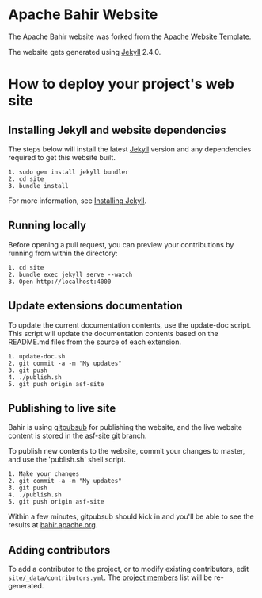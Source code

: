 <!--
{% comment %}
Licensed to the Apache Software Foundation (ASF) under one or more
contributor license agreements.  See the NOTICE file distributed with
this work for additional information regarding copyright ownership.
The ASF licenses this file to you under the Apache License, Version 2.0
(the "License"); you may not use this file except in compliance with
the License.  You may obtain a copy of the License at

http://www.apache.org/licenses/LICENSE-2.0

Unless required by applicable law or agreed to in writing, software
distributed under the License is distributed on an "AS IS" BASIS,
WITHOUT WARRANTIES OR CONDITIONS OF ANY KIND, either express or implied.
See the License for the specific language governing permissions and
limitations under the License.
{% endcomment %}
-->

Apache Bahir Website
====================

The Apache Bahir website was forked from the [Apache Website Template](https://github.com/apache/apache-website-template).

The website gets generated using [Jekyll](https://jekyllrb.com/) 2.4.0.

How to deploy your project's web site
=====================================

Installing Jekyll and website dependencies
------------------------------------------

The steps below will install the latest [Jekyll](https://jekyllrb.com/) version and any dependencies required to get this website built.

```
1. sudo gem install jekyll bundler
2. cd site
3. bundle install
```

For more information, see [Installing Jekyll](https://jekyllrb.com/docs/installation/).

Running locally
---------------

Before opening a pull request, you can preview your contributions by running from within the directory:

```
1. cd site
2. bundle exec jekyll serve --watch
3. Open http://localhost:4000
```

Update extensions documentation
-------------------------------

To update the current documentation contents, use the update-doc script. This script will update the documentation contents based on the README.md files from the source of each extension.

```
1. update-doc.sh
2. git commit -a -m "My updates"
3. git push
4. ./publish.sh
5. git push origin asf-site
```

Publishing to live site
-----------------------

Bahir is using [gitpubsub](http://www.apache.org/dev/gitpubsub.html) for publishing the website, and the live website content is stored in the asf-site git branch.

To publish new contents to the website, commit your changes to master, and use the 'publish.sh' shell script.

```
1. Make your changes
2. git commit -a -m "My updates"
3. git push
4. ./publish.sh
5. git push origin asf-site
```

Within a few minutes, gitpubsub should kick in and you'll be able to see the results at [bahir.apache.org](https://bahir.apache.org/).

Adding contributors
-------------------

To add a contributor to the project, or to modify existing contributors, edit `site/_data/contributors.yml`. The [project members](http://localhost:4000/community-members) list will be re-generated.
